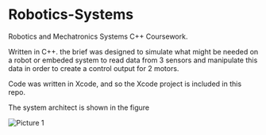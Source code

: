 # Robotics-Systems

Robotics and Mechatronics Systems C++ Coursework.

Written in C++. the brief was designed to simulate what might be needed on a robot or embeded system to read data from 3 sensors and manipulate this data in order to create a control output for 2 motors.

Code was written in Xcode, and so the Xcode project is included in this repo.

The system architect is shown in the figure

![Picture 1](https://user-images.githubusercontent.com/78490677/130333393-d25b0ed8-ab01-4bd1-ac9e-3dd07d016c1b.jpg)

